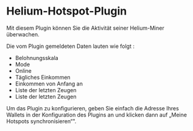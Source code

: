 # Helium-Hotspot-Plugin

Mit diesem Plugin können Sie die Aktivität seiner Helium-Miner überwachen.

Die vom Plugin gemeldeten Daten lauten wie folgt :

* Belohnungsskala
* Mode
* Online
* Tägliches Einkommen
* Einkommen von Anfang an
* Liste der letzten Zeugen
* Liste der letzten Zeugen

Um das Plugin zu konfigurieren, geben Sie einfach die Adresse Ihres Wallets in der Konfiguration des Plugins an und klicken dann auf „Meine Hotspots synchronisieren“".
